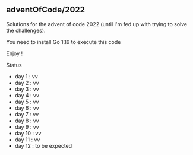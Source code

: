 ## adventOfCode/2022
Solutions for the advent of code 2022 (until I'm fed up with trying to solve the challenges).

You need to install Go 1.19 to execute this code

Enjoy !

Status
- day 1  : vv
- day 2  : vv
- day 3  : vv
- day 4  : vv
- day 5  : vv
- day 6  : vv
- day 7  : vv
- day 8  : vv
- day 9  : vv
- day 10 : vv
- day 11 : vv
- day 12 : to be expected